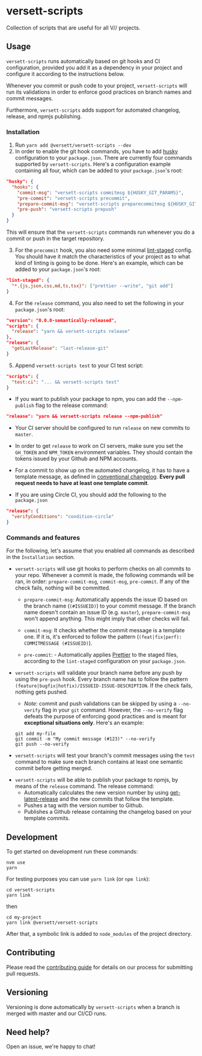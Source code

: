 # versett-scripts

Collection of scripts that are useful for all V// projects.

## Usage

`versett-scripts` runs automatically based on git hooks and CI configuration, provided you add it as a dependency in your project and configure it according to the instructions below.

Whenever you commit or push code to your project, `versett-scripts` will run its validations in order to enforce good practices on branch names and commit messages.

Furthermore, `versett-scripts` adds support for automated changelog, release, and npmjs publishing.

### Installation

1. Run `yarn add @versett/versett-scripts --dev`
2. In order to enable the git hook commands, you have to add [husky](https://github.com/typicode/husky) configuration to your `package.json`. There are currently four commands supported by `versett-scripts`. Here's a configuration example containing all four, which can be added to your `package.json`'s root:

```json
"husky": {
  "hooks": {
    "commit-msg": "versett-scripts commitmsg ${HUSKY_GIT_PARAMS}",
    "pre-commit": "versett-scripts precommit",
    "prepare-commit-msg": "versett-scripts preparecommitmsg ${HUSKY_GIT_PARAMS}",
    "pre-push": "versett-scripts prepush"
  }
}
```

This will ensure that the `versett-scripts` commands run whenever you do a commit or push in the target repository.

3. For the `precommit` hook, you also need some minimal [lint-staged](https://github.com/okonet/lint-staged) config. You should have it match the characteristics of your project as to what kind of linting is going to be done. Here's an example, which can be added to your `package.json`'s root:

```json
"lint-staged": {
  "*.{js,json,css,md,ts,tsx}": ["prettier --write", "git add"]
}
```

4. For the `release` command, you also need to set the following in your `package.json`'s root:

```json
"version": "0.0.0-semantically-released",
"scripts": {
  "release": "yarn && versett-scripts release"
},
"release": {
  "getLastRelease": "last-release-git"
}
```

5. Append `versett-scripts test` to your CI test script:

```json
"scripts": {
  "test:ci": "... && versett-scripts test"
}
```

- If you want to publish your package to npm, you can add the `--npm-publish` flag to the release command:

```json
"release": "yarn && versett-scripts release --npm-publish"
```

- Your CI server should be configured to run `release` on new commits to `master`.

- In order to get `release` to work on CI servers, make sure you set the `GH_TOKEN` and `NPM_TOKEN` environment variables. They should contain the tokens issued by your Github and NPM accounts.

- For a commit to show up on the automated changelog, it has to have a template message, as defined in [conventional changelog](https://github.com/conventional-changelog-archived-repos/conventional-changelog-angular/blob/master/convention.md). **Every pull request needs to have at least one template commit**.

- If you are using Circle CI, you should add the following to the `package.json`

```json
"release": {
  "verifyConditions": "condition-circle"
}
```

### Commands and features

For the following, let's assume that you enabled all commands as described in the `Installation` section.

- `versett-scripts` will use git hooks to perform checks on all commits to your repo. Whenever a commit is made, the following commands will be ran, in order: `prepare-commit-msg`, `commit-msg`, `pre-commit`. If any of the check fails, nothing will be committed.

  - `prepare-commit-msg`: Automatically appends the issue ID based on the branch name (`(#ISSUEID)`) to your commit message. If the branch name doesn't contain an issue ID (e.g. `master`), `prepare-commit-msg` won't append anything. This might imply that other checks will fail.

  - `commit-msg`: It checks whether the commit message is a template one. If it is, it's enforced to follow the pattern (`(feat|fix|perf): COMMITMESSAGE (#ISSUEID)`).

  - `pre-commit`: - Automatically applies [Prettier](https://github.com/prettier/prettier) to the staged files, according to the `lint-staged` configuration on your `package.json`.

- `versett-scripts` will validate your branch name before any push by using the `pre-push` hook. Every branch name has to follow the pattern `(feature|bugfix|hotfix)/ISSUEID-ISSUE-DESCRIPTION`. If the check fails, nothing gets pushed.

  - _Note:_ commit and push validations can be skipped by using a `--no-verify` flag in your `git` command. However, the `--no-verify` flag defeats the purpose of enforcing good practices and is meant for **exceptional situations only**. Here's an example:

  ```shell
  git add my-file
  git commit -m "My commit message (#123)" --no-verify
  git push --no-verify
  ```

- `versett-scripts` will test your branch's commit messages using the `test` command to make sure each branch contains at least one semantic commit before getting merged.

* `versett-scripts` will be able to publish your package to npmjs, by means of the `release` command. The release command:
  - Automatically calculates the new version number by using [get-latest-release](https://github.com/jxom/get-latest-release) and the new commits that follow the template.
  - Pushes a tag with the version number to Github.
  - Publishes a Github release containing the changelog based on your template commits.

## Development

To get started on development run these commands:

```
nvm use
yarn
```

For testing purposes you can use `yarn link` (or `npm link`):

```
cd versett-scripts
yarn link
```

then

```
cd my-project
yarn link @versett/versett-scripts
```

After that, a symbolic link is added to `node_modules` of the project directory.

## Contributing

Please read the [contributing guide](./CONTRIBUTING.md) for details on our process for submitting pull requests.

## Versioning

Versioning is done automatically by `versett-scripts` when a branch is merged with master and our CI/CD runs.

## Need help?

Open an issue, we're happy to chat!
